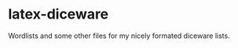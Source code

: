 latex-diceware
==============

Wordlists and some other files for my nicely formated diceware lists.
